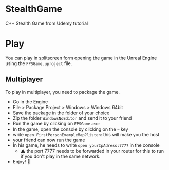 # StealthGame
C++ Stealth Game from Udemy tutorial

# Play
You can play in splitscreen form opening the game in the Unreal Engine using the `FPSGame.uproject` file.

## Multiplayer
To play in multiplayer, you need to package the game.
  - Go in the Engine
  - File > Package Project > Windows > Windows 64bit
  - Save the package in the folder of your choice
  - Zip the folder `WindowsNoEditor` and send it to your friend
  - Run the game by clicking on `FPSGame.exe`
  - In the game, open the console by clicking on the `~` key
  - write `open FirstPersonExampleMap?listen`: this will make you the host
  - your friend can now run the game
  - In his game, he needs to write `open yourIpAdress:7777` in the console
     - :warning: the port 7777 needs to be forwarded in your router for this to run if you don't play in the same network.
  - Enjoy! :tada:
